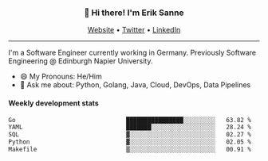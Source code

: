 <h3 align="center">👋 Hi there! I'm Erik Sanne</h3>
<p align="center">
  <a href="https://eriksanne.com">Website</a> •
  <a href="https://twitter.com/ErikKonradSanne">Twitter</a> •
  <a href="https://www.linkedin.com/in/eriksanne/">LinkedIn</a>
</p>

---
I'm a Software Engineer currently working in Germany. Previously Software Engineering @ Edinburgh Napier University.

- 😄 My Pronouns: He/Him
- 💬 Ask me about: Python, Golang, Java, Cloud, DevOps, Data Pipelines

<h4>Weekly development stats</h4>
<!--START_SECTION:waka-->

```txt
Go                               ████████████████░░░░░░░░░   63.82 %
YAML                             ███████░░░░░░░░░░░░░░░░░░   28.24 %
SQL                              ▓░░░░░░░░░░░░░░░░░░░░░░░░   02.27 %
Python                           ▓░░░░░░░░░░░░░░░░░░░░░░░░   02.05 %
Makefile                         ▒░░░░░░░░░░░░░░░░░░░░░░░░   00.91 %
```

<!--END_SECTION:waka-->
